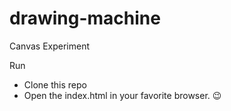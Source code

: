 # drawing-machine
Canvas Experiment

Run
- Clone this repo
- Open the index.html in your favorite browser. :wink:
